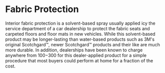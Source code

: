 ---
---

# Fabric Protection

Interior fabric protection is a solvent-based spray usually applied icy the service department of a car dealership to protect the fabric seats and carpeted floors and floor mats in new vehicles. While this solvent-based product may be longer-lasting than water-based products such as 3M&apos;s original Scotchgard&trade;, newer Scotchgard&trade; products and their like are much more durable. In addition, dealerships have been known to charge anywhere from $100-$300 for this dealer-applied product for a simple procedure that most buyers could perform at home for a fraction of the cost.
